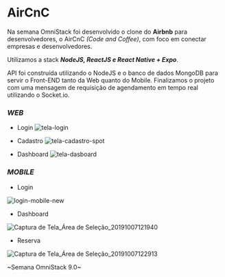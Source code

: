 # AirCnC


Na semana OmniStack foi desenvolvido o clone do **Airbnb** para desenvolvedores, o AirCnC *(Code and Coffee)*, com foco em conectar empresas e desenvolvedores.

Utilizamos a stack **_NodeJS, ReactJS e React Native + Expo_**.

API foi construída utilizando o NodeJS e o banco de dados MongoDB para servir o Front-END tanto da Web quanto do Mobile.
Finalizamos o projeto com uma mensagem de requisição de agendamento em tempo real utilizando o Socket.io.


### **_WEB_**
- Login
![tela-login](https://user-images.githubusercontent.com/47895394/66323657-81e13980-e8fa-11e9-8130-e2de543b03ff.png)

- Cadastro
![tela-cadastro-spot](https://user-images.githubusercontent.com/47895394/66323907-eef4cf00-e8fa-11e9-95b0-91e599a08117.png)

- Dashboard
![tela-dasboard](https://user-images.githubusercontent.com/47895394/66324118-48f59480-e8fb-11e9-982d-ae867686d9e3.png)


### **_MOBILE_**
- Login

![login-mobile-new](https://user-images.githubusercontent.com/47895394/66325019-ea311a80-e8fc-11e9-9a53-869ed02ab4c5.jpeg)

- Dashboard

![Captura de Tela_Área de Seleção_20191007121940](https://user-images.githubusercontent.com/47895394/66325595-e651c800-e8fd-11e9-996f-ba751e7a3c50.png)

- Reserva

![Captura de Tela_Área de Seleção_20191007122913](https://user-images.githubusercontent.com/47895394/66325739-2b75fa00-e8fe-11e9-983e-cf506383abd1.png)



~Semana OmniStack 9.0~
